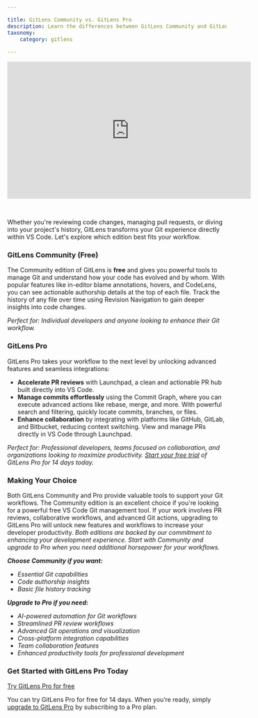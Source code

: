 ```yaml
---

title: GitLens Community vs. GitLens Pro
description: Learn the differences between GitLens Community and GitLens Pro
taxonomy:
    category: gitlens
    
---
```


<div class='embed-container embed-container--16-9'>
    <iframe width='560' height='315' src='https://www.youtube.com/embed/dOLvYFgJPyY?si=TXJOGHH_LoajOen6' frameborder='0' allowfullscreen></iframe>
</div>

<p> &nbsp; </p>

Whether you're reviewing code changes, managing pull requests, or diving into your project's history, GitLens transforms your Git experience directly within VS Code. Let's explore which edition best fits your workflow.

### GitLens Community (Free)

The Community edition of GitLens is **free** and gives you powerful tools to manage Git and understand how your code has evolved and by whom. With popular features like in-editor blame annotations, hovers, and CodeLens, you can see actionable authorship details at the top of each file. Track the history of any file over time using Revision Navigation to gain deeper insights into code changes.

_Perfect for: Individual developers and anyone looking to enhance their Git workflow._

### GitLens Pro

GitLens Pro takes your workflow to the next level by unlocking advanced features and seamless integrations:

* **Accelerate PR reviews** with Launchpad, a clean and actionable PR hub built directly into VS Code.
* **Manage commits effortlessly** using the Commit Graph, where you can execute advanced actions like rebase, merge, and more. With powerful search and filtering, quickly locate commits, branches, or files.
* **Enhance collaboration** by integrating with platforms like GitHub, GitLab, and Bitbucket, reducing context switching. View and manage PRs directly in VS Code through Launchpad.

*Perfect for: Professional developers, teams focused on collaboration, and organizations looking to maximize productivity.* *[Start your free trial](https://gitkraken.dev/register?product=gitlens&source=marketing_page&redirect_uri=vscode%3A%2F%2Feamodio.gitlens%2Flogin&flow=gitlens_web&utm_source=website&utm_medium=help-center&utm_campaign=pro-vs-community-pg&utm_content=button)* *of GitLens Pro for 14 days today.*

### Making Your Choice

Both GitLens Community and Pro provide valuable tools to support your Git workflows. The Community edition is an excellent choice if you're looking for a powerful free VS Code Git management tool. If your work involves PR reviews, collaborative workflows, and advanced Git actions, upgrading to GitLens Pro will unlock new features and workflows to increase your developer productivity.
_Both editions are backed by our commitment to enhancing your development experience. Start with Community and upgrade to Pro when you need additional horsepower for your workflows._



**_Choose Community if you want:_**

* _Essential Git capabilities_
* _Code authorship insights_
* _Basic file history tracking_

**_Upgrade to Pro if you need:_**

* _AI-powered automation for Git workflows_
* _Streamlined PR review workflows_
* _Advanced Git operations and visualization_
* _Cross-platform integration capabilities_
* _Team collaboration features_
* _Enhanced productivity tools for professional development_


### Get Started with GitLens Pro Today

<a class="button button--basic" href="https://gitkraken.dev/register?source=help_center&product=gitlens&redirect_uri=vscode%3A%2F%2Feamodio.gitlens%2Flogin&flow=gitlens_web&utm_source=website&utm_medium=help-center&utm_campaign=pro-vs-community-pg&utm_content=button" target="_blank">Try GitLens Pro for free</a> 

You can try GitLens Pro for free for 14 days. When you’re ready, simply [upgrade to GitLens Pro](https://gitkraken.dev/purchase/checkout?planType=PRO&planQuantity=1&?source=help_center&product=gitlens) by subscribing to a Pro plan. 
